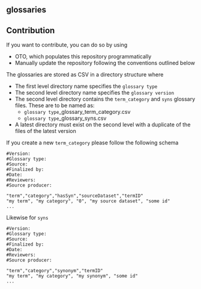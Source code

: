 glossaries
--------------------

Contribution
----------
If you want to contribute, you can do so by using
* OTO, which populates this repository programmatically
* Manually update the repository following the conventions outlined below

The glossaries are stored as CSV in a directory structure where
* The first level directory name specifies the `glossary type`
* The second level directory name specifies the `glossary version`
* The second level directory contains the `term_category` and `syns` glossary files. These are to be named as:
  * `glossary type`_glossary_term_category.csv
  * `glossary type`_glossary_syns.csv
* A latest directory must exist on the second level with a duplicate of the files of the latest version

If you create a new `term_category` please follow the following schema
```
#Version:
#Glossary type: 
#Source: 
#Finalized by: 
#Date:
#Reviewers: 
#Source producer: 

"term","category","hasSyn","sourceDataset","termID"
"my term", "my category", "0", "my source dataset", "some id"
...
```

Likewise for `syns`
```
#Version:
#Glossary type: 
#Source: 
#Finalized by: 
#Date:
#Reviewers: 
#Source producer: 

"term","category","synonym","termID"
"my term", "my category", "my synonym", "some id"
...
```


